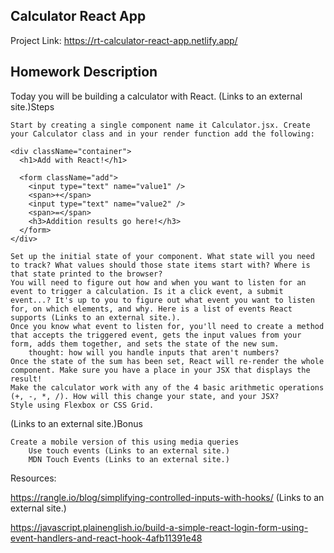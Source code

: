 ## Calculator React App

Project Link: https://rt-calculator-react-app.netlify.app/

## Homework Description 
Today you will be building a calculator with React.
 (Links to an external site.)Steps

    Start by creating a single component name it Calculator.jsx. Create your Calculator class and in your render function add the following:
```
<div className="container">
  <h1>Add with React!</h1>

  <form className="add">
    <input type="text" name="value1" />
    <span>+</span>
    <input type="text" name="value2" />
    <span>=</span>
    <h3>Addition results go here!</h3>
  </form>
</div>
```

    Set up the initial state of your component. What state will you need to track? What values should those state items start with? Where is that state printed to the browser?
    You will need to figure out how and when you want to listen for an event to trigger a calculation. Is it a click event, a submit event...? It's up to you to figure out what event you want to listen for, on which elements, and why. Here is a list of events React supports (Links to an external site.).
    Once you know what event to listen for, you'll need to create a method that accepts the triggered event, gets the input values from your form, adds them together, and sets the state of the new sum.
        thought: how will you handle inputs that aren't numbers?
    Once the state of the sum has been set, React will re-render the whole component. Make sure you have a place in your JSX that displays the result!
    Make the calculator work with any of the 4 basic arithmetic operations (+, -, *, /). How will this change your state, and your JSX?
    Style using Flexbox or CSS Grid.

 (Links to an external site.)Bonus

    Create a mobile version of this using media queries
        Use touch events (Links to an external site.)
        MDN Touch Events (Links to an external site.)

Resources:

https://rangle.io/blog/simplifying-controlled-inputs-with-hooks/ (Links to an external site.)

https://javascript.plainenglish.io/build-a-simple-react-login-form-using-event-handlers-and-react-hook-4afb11391e48